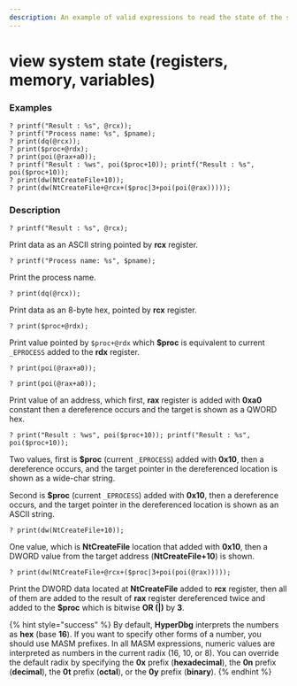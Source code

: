 ```yaml
---
description: An example of valid expressions to read the state of the system
---
```


# view system state (registers, memory, variables)

### Examples

```
? printf("Result : %s", @rcx));
? printf("Process name: %s", $pname);
? print(dq(@rcx));
? print($proc+@rdx);
? print(poi(@rax+a0));
? printf("Result : %ws", poi($proc+10)); printf("Result : %s", poi($proc+10));
? print(dw(NtCreateFile+10));
? print(dw(NtCreateFile+@rcx+($proc|3+poi(poi(@rax)))));
```

### Description

```clike
? printf("Result : %s", @rcx);
```

Print data as an ASCII string pointed by **rcx** register.

```clike
? printf("Process name: %s", $pname);
```

Print the process name.

```clike
? print(dq(@rcx));
```

Print data as an 8-byte hex, pointed by **rcx** register.

```clike
? print($proc+@rdx);
```

Print value pointed by `$proc+@rdx` which **$proc** is equivalent to current `_EPROCESS` added to the **rdx** register.

```clike
? print(poi(@rax+a0));
```



`? print(poi(@rax+a0));`

Print value of an address, which first, **rax** register is added with **0xa0** constant then a dereference occurs and the target is shown as a QWORD hex.

`? print("Result : %ws", poi($proc+10)); printf("Result : %s", poi($proc+10));`

Two values, first is **$proc** (current `_EPROCESS`) added with **0x10**, then a dereference occurs, and the target pointer in the dereferenced location is shown as a wide-char string.

Second is **$proc** (current `_EPROCESS`) added with **0x10**, then a dereference occurs, and the target pointer in the dereferenced location is shown as an ASCII string.

`? print(dw(NtCreateFile+10));`

One value, which is **NtCreateFile** location that added with **0x10**, then a DWORD value from the target address (**NtCreateFile+10**) is shown.

`? print(dw(NtCreateFile+@rcx+($proc|3+poi(poi(@rax)))));`

Print the DWORD data located at **NtCreateFile** added to **rcx** register, then all of them are added to the result of **rax** register dereferenced twice and added to the **$proc** which is bitwise **OR (|)** by **3**.

{% hint style="success" %}
By default, **HyperDbg** interprets the numbers as **hex** (base **16**). If you want to specify other forms of a number, you should use MASM prefixes. In all MASM expressions, numeric values are interpreted as numbers in the current radix (16, 10, or 8). You can override the default radix by specifying the **0x** prefix (**hexadecimal**), the **0n** prefix (**decimal**), the **0t** prefix (**octal**), or the **0y** prefix (**binary**).
{% endhint %}
